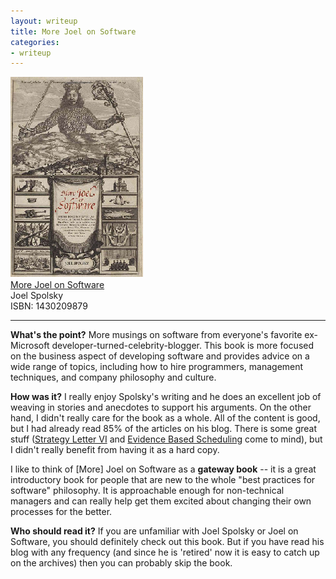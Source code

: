 ```yaml
---
layout: writeup
title: More Joel on Software
categories:
- writeup
---
```

![](/static/more-joel.png)  
[More Joel on Software](http://www.joelonsoftware.com)  
Joel Spolsky   
ISBN: 1430209879

---

**What's the point?**
More musings on software from everyone's favorite ex-Microsoft developer-turned-celebrity-blogger.  This 
book is more focused on the business aspect of developing software and provides advice on a wide range 
of topics, including how to hire programmers, management techniques, and company philosophy and culture.

**How was it?**
I really enjoy Spolsky's writing and he does an excellent job of weaving in stories and anecdotes to support
his arguments.  On the other hand, I didn't really care for the book as a whole.  All of the content is 
good, but I had already read 85% of the articles on his blog.  There is some great stuff 
([Strategy Letter VI](http://www.joelonsoftware.com/items/2007/09/18.html)
and [Evidence Based Scheduling](http://www.joelonsoftware.com/items/2007/10/26.html) come to mind), but 
I didn't really benefit from having it as a hard copy.

I like to think of \[More\] Joel on Software as a **gateway book** -- it is a great introductory book for 
people that are new to the whole "best practices for software" philosophy.  It is approachable enough for
non-technical managers and can really help get them excited about changing their own processes for the
better.

**Who should read it?**
If you are unfamiliar with Joel Spolsky or Joel on Software, you should definitely check out this book.  But 
if you have read his blog with any frequency (and since he is 'retired' now it is easy to catch up on the 
archives) then you can probably skip the book.